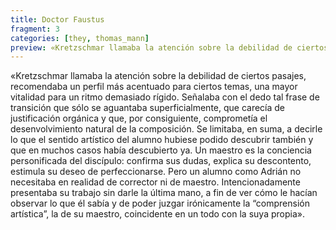 ```yaml
---
title: Doctor Faustus
fragment: 3
categories: [they, thomas_mann]
preview: «Kretzschmar llamaba la atención sobre la debilidad de ciertos pasajes, recomendaba un perfil más acentuado para ciertos temas, una mayor vitalidad para un ritmo demasiado rígido. Señalaba con el dedo tal frase de transición que sólo se aguantaba superficialmente, que carecía de justificación orgánica y que, por consiguiente, comprometía el desenvolvimiento natural de la composición [...]
---
```


«Kretzschmar llamaba la atención sobre la debilidad de ciertos pasajes, recomendaba un perfil más acentuado para ciertos temas, una mayor vitalidad para un ritmo demasiado rígido. Señalaba con el dedo tal frase de transición que sólo se aguantaba superficialmente, que carecía de justificación orgánica y que, por consiguiente, comprometía el desenvolvimiento natural de la composición. Se limitaba, en suma, a decirle lo que el sentido artístico del alumno hubiese podido descubrir también y que en muchos casos había descubierto ya. Un maestro es la conciencia personificada del discípulo: confirma sus dudas, explica su descontento, estimula su deseo de perfeccionarse. Pero un alumno como Adrián no necesitaba en realidad de corrector ni de maestro. Intencionadamente presentaba su trabajo sin darle la última mano, a fin de ver cómo le hacían observar lo que él sabía y de poder juzgar irónicamente la “comprensión artística”, la de su maestro, coincidente en un todo con la suya propia».
